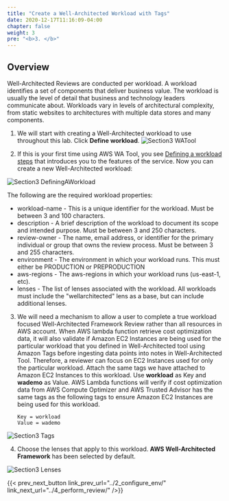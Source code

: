 ```yaml
---
title: "Create a Well-Architected Workload with Tags"
date: 2020-12-17T11:16:09-04:00
chapter: false
weight: 3
pre: "<b>3. </b>"
---
```


## Overview
Well-Architected Reviews are conducted per workload. A workload identifies a set of components that deliver business value. The workload is usually the level of detail that business and technology leaders communicate about. Workloads vary in levels of architectural complexity, from static websites to architectures with multiple data stores and many components.

1. We will start with creating a Well-Architected workload to use throughout this lab. Click **Define workload**.
![Section3 WATool](/watool/200_Integration_with_AWS_Compute_Optimizer_and_AWS_Trusted_Advisor/Images/section3/WATool.png)

2. If this is your first time using AWS WA Tool, you see [Defining a workload steps](https://docs.aws.amazon.com/wellarchitected/latest/userguide/define-workload.html) that introduces you to the features of the service. Now you can create a new Well-Architected workload:

![Section3 DefiningAWorkload](/watool/200_Integration_with_AWS_Compute_Optimizer_and_AWS_Trusted_Advisor/Images/section3/DefiningAWorkload.png)

The following are the required workload properties:

* workload-name - This is a unique identifier for the workload. Must be between 3 and 100 characters.
* description - A brief description of the workload to document its scope and intended purpose. Must be between 3 and 250 characters.
* review-owner - The name, email address, or identifier for the primary individual or group that owns the review process. Must be between 3 and 255 characters.
* environment - The environment in which your workload runs. This must either be PRODUCTION or PREPRODUCTION
* aws-regions - The aws-regions in which your workload runs (us-east-1, etc).
* lenses - The list of lenses associated with the workload. All workloads must include the "wellarchitected" lens as a base, but can include additional lenses. 

3. We will need a mechanism to allow a user to complete a true workload focused Well-Architected Framework Review rather than all resources in AWS account. When AWS lambda function retrieve cost optimization data, it will also validate if Amazon EC2 Instances are being used for the particular workload that you defined in Well-Architected tool using Amazon Tags before ingesting data points into notes in Well-Architected Tool. Therefore, a reviewer can focus on EC2 Instances used for only the particular workload. Attach the same tags we have attached to Amazon EC2 Instances to this workload. Use **workload** as Key and **wademo** as Value.
AWS Lambda functions will verify if cost optimization data from AWS Compute Optimizer and AWS Trusted Advisor has the same tags as the following tags to ensure Amazon EC2 Instances are being used for this workload.
    ```
    Key = workload
    Value = wademo
    ```
![Section3 Tags](/watool/200_Integration_with_AWS_Compute_Optimizer_and_AWS_Trusted_Advisor/Images/section3/Tags.png)

4. Choose the lenses that apply to this workload. **AWS Well-Architected Framework** has been selected by default.

![Section3 Lenses](/watool/200_Integration_with_AWS_Compute_Optimizer_and_AWS_Trusted_Advisor/Images/section3/Lenses.png)

{{< prev_next_button link_prev_url="../2_configure_env/" link_next_url="../4_perform_review/" />}}

